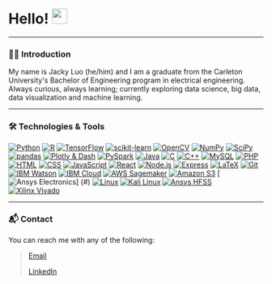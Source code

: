 # Hello! <img src="https://raw.githubusercontent.com/MartinHeinz/MartinHeinz/master/wave.gif" width="30px">
___
### 👨‍💻 Introduction
My name is Jacky Luo (he/him) and I am a graduate from the Carleton University's Bachelor of Engineering program in electrical engineering. Always curious, always learning;
currently exploring data science, big data, data visualization and machine learning.
___
### 🛠 Technologies & Tools
[![](https://img.shields.io/static/v1?label=%7F&message=Python&color=yellow&logoColor=white&logo=python "Python")](#)
[![](https://img.shields.io/static/v1?label=%7F&message=R&color=yellow&logoColor=white&logo=r "R")](#)
[![](https://img.shields.io/static/v1?label=%7F&message=TensorFlow&color=yellow&logoColor=white&logo=tensorflow "TensorFlow")](#)
[![](https://img.shields.io/static/v1?label=%7F&message=scikit-learn&color=yellow&logoColor=white&logo=scikitlearn "scikit-learn")](#)
[![](https://img.shields.io/static/v1?label=%7F&message=OpenCV&color=yellow&logoColor=white&logo=opencv "OpenCV")](#)
[![](https://img.shields.io/static/v1?label=%7F&message=NumPy&color=yellow&logoColor=white&logo=numpy "NumPy")](#)
[![](https://img.shields.io/static/v1?label=%7F&message=SciPy&color=yellow&logoColor=white&logo=scipy "SciPy")](#)
[![](https://img.shields.io/static/v1?label=%7F&message=pandas&color=yellow&logoColor=white&logo=pandas "pandas")](#)
[![](https://img.shields.io/static/v1?label=%7F&message=Plotly%20%26%20Dash&color=yellow&logoColor=white&logo=plotly "Plotly & Dash")](#)
[![](https://img.shields.io/static/v1?label=%7F&message=PySpark&color=yellow&logoColor=white&logo=apachespark "PySpark")](#)
[![](https://img.shields.io/static/v1?label=%7F&message=Java&color=yellow&logoColor=white&logo=java "Java")](#)
[![](https://img.shields.io/static/v1?label=%7F&message=C&color=yellow&logoColor=white&logo=c "C")](#)
[![](https://img.shields.io/static/v1?label=%7F&message=C%2B%2B&color=yellow&logoColor=white&logo=cplusplus "C++")](#)
[![](https://img.shields.io/static/v1?label=%7F&message=MySQL&color=yellow&logoColor=white&logo=mysql "MySQL")](#)
[![](https://img.shields.io/static/v1?label=%7F&message=PHP&color=yellow&logoColor=white&logo=php "PHP")](#)
[![](https://img.shields.io/static/v1?label=%7F&message=HTML&color=yellow&logoColor=white&logo=html5 "HTML")](#)
[![](https://img.shields.io/static/v1?label=%7F&message=CSS&color=yellow&logoColor=white&logo=css3 "CSS")](#)
[![](https://img.shields.io/static/v1?label=%7F&message=JavaScript&color=yellow&logoColor=white&logo=javascript "JavaScript")](#)
[![](https://img.shields.io/static/v1?label=%7F&message=React&color=yellow&logoColor=white&logo=react "React")](#)
[![](https://img.shields.io/static/v1?label=%7F&message=Node.js&color=yellow&logoColor=white&logo=nodedotjs "Node.js")](#)
[![](https://img.shields.io/static/v1?label=%7F&message=Express&color=yellow&logoColor=white&logo=express "Express")](#)
[![](https://img.shields.io/static/v1?label=%7F&message=LaTeX&color=yellow&&logoColor=whitelogo=latex "LaTeX")](#)
[![](https://img.shields.io/static/v1?label=%7F&message=Git&color=yellow&logoColor=white&logo=git "Git")](#)
[![](https://img.shields.io/static/v1?label=%7F&message=IBM%20Watson&color=yellow&logoColor=white&logo=ibmwatson "IBM Watson")](#)
[![](https://img.shields.io/static/v1?label=%7F&message=IBM%20Cloud&color=yellow&logoColor=white&logo=ibmcloud "IBM Cloud")](#)
[![](https://img.shields.io/static/v1?label=%7F&message=AWS%20Sagemaker&color=yellow&logoColor=white&logo=amazonaws "AWS Sagemaker")](#)
[![](https://img.shields.io/static/v1?label=%7F&message=Amazon%20S3&color=yellow&logoColor=white&logo=amazons3 "Amazon S3")](#)
[![](https://img.shields.io/static/v1?label=%7F&message=Ansys%20Electronics&color=yellow&logoColor=white&logo=ansys "Ansys Electronics")]
(#)
[![](https://img.shields.io/static/v1?label=%7F&message=Linux&color=yellow&logoColor=white&logo=linux "Linux")](#)
[![](https://img.shields.io/static/v1?label=%7F&message=Kali%20Linux&color=yellow&logoColor=white&logo=kalilinux "Kali Linux")](#)
[![](https://img.shields.io/static/v1?label=%7F&message=Ansys%20HFSS&color=yellow&logoColor=white&logo=ansys "Ansys HFSS")](#)
[![](https://img.shields.io/static/v1?label=%7F&message=Xilinx%20Vivado&color=yellow&logoColor=white&logo=xilinx "Xilinx Vivado")](#)

___
### 📬 Contact

You can reach me with any of the following:
><p><a href="mailto:jackyluo1998@gmail.com" target="_blank" rel="noreferrer nofollow">Email</p>
><p><a href="https://www.linkedin.com/in/jacky-luo-47038b1b6/" target="_blank" rel="noreferrer nofollow">LinkedIn</p>
